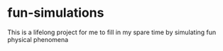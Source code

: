 # fun-simulations
This is a lifelong project for me to fill in my spare time by simulating fun physical phenomena
